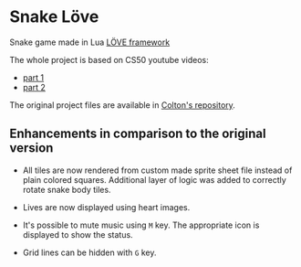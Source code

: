 # Snake Löve

Snake game made in Lua [LÖVE framework](https://love2d.org/)

The whole project is based on CS50 youtube videos:

* [part 1](https://youtu.be/ld_xcXdRez4)
* [part 2](https://youtu.be/UOzRK3p26Dw)

The original project files are available in [Colton's
repository](https://github.com/coltonoscopy/snake50).

## Enhancements in comparison to the original version

* All tiles are now rendered from custom made sprite sheet file instead
  of plain colored squares. Additional layer of logic was added to
  correctly rotate snake body tiles.

* Lives are now displayed using heart images.

* It's possible to mute music using `M` key. The appropriate icon is
  displayed to show the status.

* Grid lines can be hidden with `G` key.
